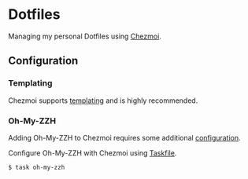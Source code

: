 # Dotfiles

Managing my personal Dotfiles using [Chezmoi](https://www.chezmoi.io/).

## Configuration

### Templating

Chezmoi supports [templating](https://www.chezmoi.io/docs/templating/) and is highly recommended.

### Oh-My-ZZH

Adding Oh-My-ZZH to Chezmoi requires some additional [configuration](https://www.chezmoi.io/docs/how-to/#include-dotfiles-from-elsewhere).

Configure Oh-My-ZZH with Chezmoi using [Taskfile](https://taskfile.dev/).

```bash
$ task oh-my-zzh
```
